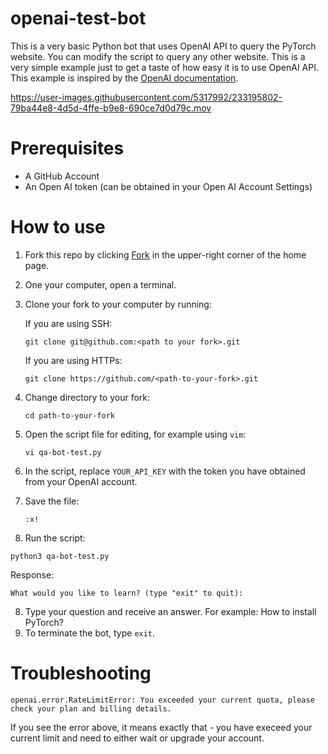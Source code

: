 # openai-test-bot

This is a very basic Python bot that uses OpenAI API to query the PyTorch website.
You can modify the script to query any other website. This is a very simple example just to get a taste of
how easy it is to use OpenAI API. This example is inspired by the [OpenAI documentation](https://platform.openai.com/docs/quickstart). 

https://user-images.githubusercontent.com/5317992/233195802-79ba44e8-4d5d-4ffe-b9e8-690ce7d0d79c.mov

# Prerequisites

* A GitHub Account
* An Open AI token (can be obtained in your Open AI Account Settings)

# How to use

1. Fork this repo by clicking [Fork](https://github.com/svekars/openai-test-bot/fork) in the upper-right corner of the home page.
2. One your computer, open a terminal.
3. Clone your fork to your computer by running:


   If you are using SSH:
   
   ```
   git clone git@github.com:<path to your fork>.git
   ```
   
   If you are using HTTPs: 
   
   ```
   git clone https://github.com/<path-to-your-fork>.git
   ```
   
4. Change directory to your fork:

   ```
   cd path-to-your-fork
   ```

6. Open the script file for editing, for example using `vim`:

   ```
   vi qa-bot-test.py
   ```

8. In the script, replace `YOUR_API_KEY` with the token you have obtained from your OpenAI account. 
9. Save the file: 
   
   ```
   :x! 
   ```

11. Run the script:

   ```
   python3 qa-bot-test.py
   ```
   
   Response:
   
   ```
   What would you like to learn? (type "exit" to quit):
   ```
   
8. Type your question and receive an answer. For example: How to install PyTorch?
9. To terminate the bot, type ``exit``.

# Troubleshooting

```
openai.error.RateLimitError: You exceeded your current quota, please check your plan and billing details.
```

If you see the error above, it means exactly that - you have execeed your current limit and need to either wait or
upgrade your account.
